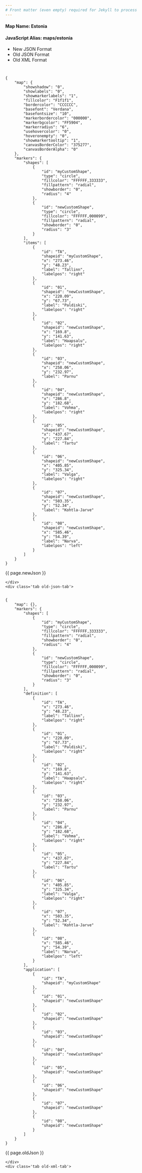 ```yaml
---
# Front matter (even empty) required for Jekyll to process
---
```


#### Map Name: Estonia

#### JavaScript Alias: maps/estonia


<div class="code-wrapper">
<ul class='code-tabs'>
    <li class='active'>
        <a data-toggle='new-json'>New JSON Format</a>
    </li>
    <li>
        <a data-toggle='old-json'>Old JSON Format</a>
    </li>
    <li>
        <a data-toggle='old-xml'>Old XML Format</a>
    </li>
</ul>
<div class='tab-content'>
    <pre class='plain-code'></pre>
    <div class='tab new-json-tab active'>
<pre><code class="language-javascript">
{
    "map": {
        "showshadow": "0",
        "showlabels": "0",
        "showmarkerlabels": "1",
        "fillcolor": "F1f1f1",
        "bordercolor": "CCCCCC",
        "basefont": "Verdana",
        "basefontsize": "10",
        "markerbordercolor": "000000",
        "markerbgcolor": "FF5904",
        "markerradius": "6",
        "usehovercolor": "0",
        "hoveronempty": "0",
        "showmarkertooltip": "1",
        "canvasBorderColor": "375277",
        "canvasBorderAlpha": "0"
    },
    "markers": {
        "shapes": [
            {
                "id": "myCustomShape",
                "type": "circle",
                "fillcolor": "FFFFFF,333333",
                "fillpattern": "radial",
                "showborder": "0",
                "radius": "4"
            },
            {
                "id": "newCustomShape",
                "type": "circle",
                "fillcolor": "FFFFFF,000099",
                "fillpattern": "radial",
                "showborder": "0",
                "radius": "3"
            }
        ],
        "items": [
            {
                "id": "TA",
                "shapeid": "myCustomShape",
                "x": "273.46",
                "y": "48.23",
                "label": "Tallinn",
                "labelpos": "right"
            },
            {
                "id": "01",
                "shapeid": "newCustomShape",
                "x": "220.09",
                "y": "67.73",
                "label": "Paldiski",
                "labelpos": "right"
            },
            {
                "id": "02",
                "shapeid": "newCustomShape",
                "x": "169.8",
                "y": "141.63",
                "label": "Haapsalu",
                "labelpos": "right"
            },
            {
                "id": "03",
                "shapeid": "newCustomShape",
                "x": "258.06",
                "y": "232.97",
                "label": "Parnu"
            },
            {
                "id": "04",
                "shapeid": "newCustomShape",
                "x": "286.8",
                "y": "182.68",
                "label": "Vohma",
                "labelpos": "right"
            },
            {
                "id": "05",
                "shapeid": "newCustomShape",
                "x": "437.67",
                "y": "227.84",
                "label": "Tartu"
            },
            {
                "id": "06",
                "shapeid": "newCustomShape",
                "x": "405.85",
                "y": "325.34",
                "label": "Valga",
                "labelpos": "right"
            },
            {
                "id": "07",
                "shapeid": "newCustomShape",
                "x": "503.35",
                "y": "52.34",
                "label": "Kohtla-Jarve"
            },
            {
                "id": "08",
                "shapeid": "newCustomShape",
                "x": "585.46",
                "y": "54.39",
                "label": "Narva",
                "labelpos": "left"
            }
        ]
    }
}
</code></pre>


<p class='text-success'>{{ page.newJson }}</p>

    </div>
    <div class='tab old-json-tab'>
<pre><code class="language-javascript">
{
    "map": {},
    "markers": {
        "shapes": [
            {
                "id": "myCustomShape",
                "type": "circle",
                "fillcolor": "FFFFFF,333333",
                "fillpattern": "radial",
                "showborder": "0",
                "radius": "4"
            },
            {
                "id": "newCustomShape",
                "type": "circle",
                "fillcolor": "FFFFFF,000099",
                "fillpattern": "radial",
                "showborder": "0",
                "radius": "3"
            }
        ],
        "definition": [
            {
                "id": "TA",
                "x": "273.46",
                "y": "48.23",
                "label": "Tallinn",
                "labelpos": "right"
            },
            {
                "id": "01",
                "x": "220.09",
                "y": "67.73",
                "label": "Paldiski",
                "labelpos": "right"
            },
            {
                "id": "02",
                "x": "169.8",
                "y": "141.63",
                "label": "Haapsalu",
                "labelpos": "right"
            },
            {
                "id": "03",
                "x": "258.06",
                "y": "232.97",
                "label": "Parnu"
            },
            {
                "id": "04",
                "x": "286.8",
                "y": "182.68",
                "label": "Vohma",
                "labelpos": "right"
            },
            {
                "id": "05",
                "x": "437.67",
                "y": "227.84",
                "label": "Tartu"
            },
            {
                "id": "06",
                "x": "405.85",
                "y": "325.34",
                "label": "Valga",
                "labelpos": "right"
            },
            {
                "id": "07",
                "x": "503.35",
                "y": "52.34",
                "label": "Kohtla-Jarve"
            },
            {
                "id": "08",
                "x": "585.46",
                "y": "54.39",
                "label": "Narva",
                "labelpos": "left"
            }
        ],
        "application": [
            {
                "id": "TA",
                "shapeid": "myCustomShape"
            },
            {
                "id": "01",
                "shapeid": "newCustomShape"
            },
            {
                "id": "02",
                "shapeid": "newCustomShape"
            },
            {
                "id": "03",
                "shapeid": "newCustomShape"
            },
            {
                "id": "04",
                "shapeid": "newCustomShape"
            },
            {
                "id": "05",
                "shapeid": "newCustomShape"
            },
            {
                "id": "06",
                "shapeid": "newCustomShape"
            },
            {
                "id": "07",
                "shapeid": "newCustomShape"
            },
            {
                "id": "08",
                "shapeid": "newCustomShape"
            }
        ]
    }
}
</code></pre>


<p class='text-success'>{{ page.oldJson }}</p>

    </div>
    <div class='tab old-xml-tab'>
<pre><code class="language-html">
<map>
	<markers>
	   <shapes>
	       <shape id='myCustomShape' type='circle' fillColor='FFFFFF,333333' fillPattern='radial' showBorder='0' radius='4'/>
		   <shape id='newCustomShape' type='circle' fillColor='FFFFFF,000099' fillPattern='radial' showBorder='0' radius='3'/>
		</shapes>
		<definition>
			<marker id='TA' x='273.46' y='48.23' label='Tallinn' labelPos='right'  />
			<marker id='01' x='220.09' y='67.73' label='Paldiski' labelPos='right' />
			<marker id='02' x='169.8' y='141.63' label='Haapsalu' labelPos='right'  />
			<marker id='03' x='258.06' y='232.97' label='Parnu'  />
			<marker id='04' x='286.8' y='182.68' label='Vohma'  labelPos='right'/>
			<marker id='05' x='437.67' y='227.84' label='Tartu'  />
			<marker id='06' x='405.85' y='325.34' label='Valga' labelPos='right'  />
			<marker id='07' x='503.35' y='52.34' label='Kohtla-Jarve'  />
			<marker id='08' x='585.46' y='54.39' label='Narva' labelPos='left' />
		</definition>
		<application>
			<marker id='TA' shapeId='myCustomShape'  />
			<marker id='01' shapeId='newCustomShape'  />
			<marker id='02' shapeId='newCustomShape'  />
			<marker id='03' shapeId='newCustomShape'  />
			<marker id='04' shapeId='newCustomShape'  />
			<marker id='05' shapeId='newCustomShape'  />
			<marker id='06' shapeId='newCustomShape'  />
			<marker id='07' shapeId='newCustomShape'  />
			<marker id='08' shapeId='newCustomShape'  />

		</application>
	</markers>
</map>
</code></pre>

<p class='text-success'>{{ page.oldXml }}</p>

</div>
</div>
</div>
